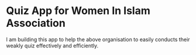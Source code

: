 # Quiz App for Women In Islam Association

I am building this app to help the above organisation to easily conducts their weakly quiz effectively and efficiently.
